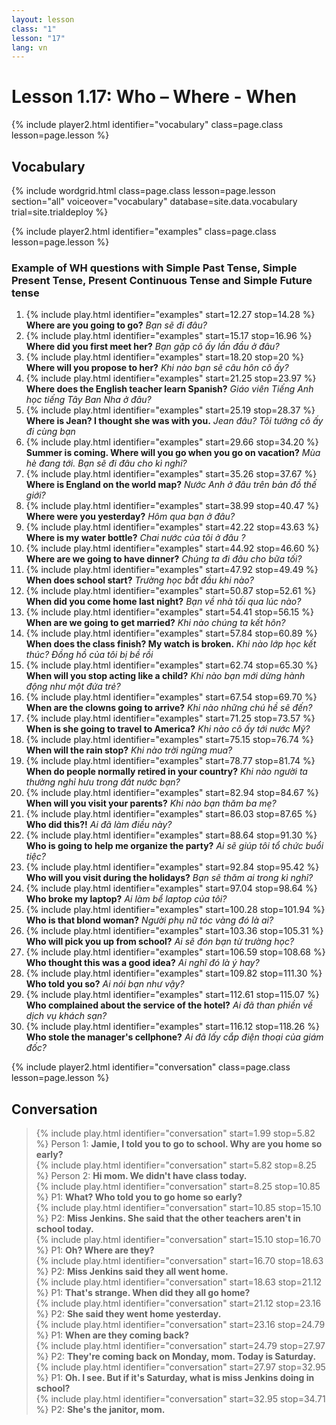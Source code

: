 ```yaml
---
layout: lesson
class: "1"
lesson: "17"
lang: vn
---
```



# Lesson 1.17: Who – Where - When


{% include player2.html identifier="vocabulary" class=page.class lesson=page.lesson %}
## Vocabulary 

{% include wordgrid.html 
		class=page.class 
		lesson=page.lesson 
		section="all"
		voiceover="vocabulary"
		database=site.data.vocabulary 
		trial=site.trialdeploy %}

{% include player2.html identifier="examples" class=page.class lesson=page.lesson %}

### Example of WH questions with Simple Past Tense, Simple Present Tense, Present Continuous Tense and Simple Future tense 
1. {% include play.html identifier="examples" start=12.27 stop=14.28 %} **Where are you going to go?** *Bạn sẽ đi đâu?*
2. {% include play.html identifier="examples" start=15.17 stop=16.96 %} **Where did you first meet her?** *Bạn gặp cô ấy lần đầu ở đâu?*
3. {% include play.html identifier="examples" start=18.20 stop=20 %} **Where will you propose to her?** *Khi nào bạn sẽ câu hôn cô ấy?*
4. {% include play.html identifier="examples" start=21.25 stop=23.97 %} **Where does the English teacher learn Spanish?** *Giáo viên Tiếng Anh học tiếng Tây Ban Nha ở đâu?*
5. {% include play.html identifier="examples" start=25.19 stop=28.37 %} **Where is Jean? I thought she was with you.** *Jean đâu? Tôi tưởng cô ấy đi cùng bạn*
6. {% include play.html identifier="examples" start=29.66 stop=34.20 %} **Summer is coming. Where will you go when you go on vacation?** *Mùa hè đang tới. Bạn sẽ đi đâu cho kì nghỉ?*
7. {% include play.html identifier="examples" start=35.26 stop=37.67 %} **Where is England on the world map?** *Nước Anh ở đâu trên bản đồ thế giới?*
8. {% include play.html identifier="examples" start=38.99 stop=40.47 %} **Where were you yesterday?** *Hôm qua bạn ở đâu?*
9. {% include play.html identifier="examples" start=42.22 stop=43.63 %} **Where is my water bottle?** *Chai nước của tôi ở đâu ?*
10. {% include play.html identifier="examples" start=44.92 stop=46.60 %} **Where are we going to have dinner?** *Chúng ta đi đâu cho bữa tối?*
11. {% include play.html identifier="examples" start=47.92 stop=49.49 %} **When does school start?** *Trường học bắt đầu khi nào?*
12. {% include play.html identifier="examples" start=50.87 stop=52.61 %} **When did you come home last night?** *Bạn về nhà tối qua lúc nào?*
13. {% include play.html identifier="examples" start=54.41 stop=56.15 %} **When are we going to get married?** *Khi nào chúng ta kết hôn?*
14. {% include play.html identifier="examples" start=57.84 stop=60.89 %} **When does the class finish? My watch is broken.** *Khi nào lớp học kết thúc? Đồng hồ của tôi bị bề rồi*
15. {% include play.html identifier="examples" start=62.74 stop=65.30 %} **When will you stop acting like a child?** *Khi nào bạn mới dừng hành động như một đứa trẻ?*
16. {% include play.html identifier="examples" start=67.54 stop=69.70 %} **When are the clowns going to arrive?** *Khi nào những chú hề sẽ đến?*
17. {% include play.html identifier="examples" start=71.25 stop=73.57 %} **When is she going to travel to America?** *Khi nào cô ấy tới nước Mỹ?*
18. {% include play.html identifier="examples" start=75.15 stop=76.74 %} **When will the rain stop?** *Khi nào trời ngừng mua?*
19. {% include play.html identifier="examples" start=78.77 stop=81.74 %} **When do people normally retired in your country?** *Khi nào người ta thường nghỉ hưu trong đất nước bạn?*
20. {% include play.html identifier="examples" start=82.94 stop=84.67 %} **When will you visit your parents?** *Khi nào bạn thăm ba mẹ?*
21. {% include play.html identifier="examples" start=86.03 stop=87.65 %} **Who did this?!** *Ai đã làm điều này?*
22. {% include play.html identifier="examples" start=88.64 stop=91.30 %} **Who is going to help me organize the party?** *Ai sẽ giúp tôi tổ chức buổi tiệc?*
23. {% include play.html identifier="examples" start=92.84 stop=95.42 %} **Who will you visit during the holidays?** *Bạn sẽ thăm ai trong kì nghỉ?*
24. {% include play.html identifier="examples" start=97.04 stop=98.64 %} **Who broke my laptop?** *Ai làm bể laptop của tôi?*
25. {% include play.html identifier="examples" start=100.28 stop=101.94 %} **Who is that blond woman?** *Người phụ nữ tóc vàng đó là ai?*
26. {% include play.html identifier="examples" start=103.36 stop=105.31 %} **Who will pick you up from school?** *Ai sẽ đón bạn từ trường học?*
27. {% include play.html identifier="examples" start=106.59 stop=108.68 %} **Who thought this was a good idea?** *Ai nghĩ đó là ý hay?*
28. {% include play.html identifier="examples" start=109.82 stop=111.30 %} **Who told you so?** *Ai nói bạn như vậy?*
29. {% include play.html identifier="examples" start=112.61 stop=115.07 %} **Who complained about the service of the hotel?** *Ai đã than phiền về dịch vụ khách sạn?*
30. {% include play.html identifier="examples" start=116.12 stop=118.26 %} **Who stole the manager's cellphone?** *Ai đã lấy cắp điện thoại của giám đốc?*

{% include player2.html identifier="conversation" class=page.class lesson=page.lesson %}
## Conversation

> {% include play.html identifier="conversation" start=1.99 stop=5.82 %} Person 1: **Jamie, I told you to go to school. Why are you home so early?**  
> {% include play.html identifier="conversation" start=5.82 stop=8.25 %} Person 2: **Hi mom. We didn't have class today.**  
> {% include play.html identifier="conversation" start=8.25 stop=10.85 %} P1: **What? Who told you to go home so early?**  
> {% include play.html identifier="conversation" start=10.85 stop=15.10 %} P2: **Miss Jenkins. She said that the other teachers aren't in school today.**  
> {% include play.html identifier="conversation" start=15.10 stop=16.70 %} P1: **Oh? Where are they?**  
> {% include play.html identifier="conversation" start=16.70 stop=18.63 %} P2: **Miss Jenkins said they all went home.**  
> {% include play.html identifier="conversation" start=18.63 stop=21.12 %} P1: **That's strange. When did they all go home?**  
> {% include play.html identifier="conversation" start=21.12 stop=23.16 %} P2: **She said they went home yesterday.**  
> {% include play.html identifier="conversation" start=23.16 stop=24.79 %} P1: **When are they coming back?**  
> {% include play.html identifier="conversation" start=24.79 stop=27.97 %} P2: **They're coming back on Monday, mom. Today is Saturday.**  
> {% include play.html identifier="conversation" start=27.97 stop=32.95 %} P1: **Oh. I see. But if it's Saturday, what is miss Jenkins doing in school?**  
> {% include play.html identifier="conversation" start=32.95 stop=34.71 %} P2: **She's the janitor, mom.**  